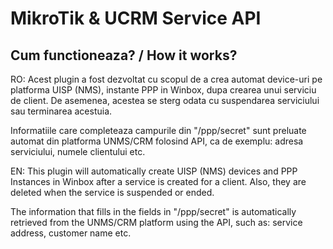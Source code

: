 # MikroTik & UCRM Service API

## Cum functioneaza? / How it works?

RO:
Acest plugin a fost dezvoltat cu scopul de a crea automat device-uri pe platforma UISP (NMS), instante PPP in Winbox, dupa crearea unui serviciu de client. De asemenea, acestea se sterg odata cu suspendarea serviciului sau terminarea acestuia.

Informatiile care completeaza campurile din "/ppp/secret" sunt preluate automat din platforma UNMS/CRM folosind API, ca de exemplu: adresa serviciului, numele clientului etc.

EN:
This plugin will automatically create UISP (NMS) devices and PPP Instances in Winbox after a service is created for a client. Also, they are deleted when the service is suspended or ended.

The information that fills in the fields in "/ppp/secret" is automatically retrieved from the UNMS/CRM platform using the API, such as: service address, customer name etc.
